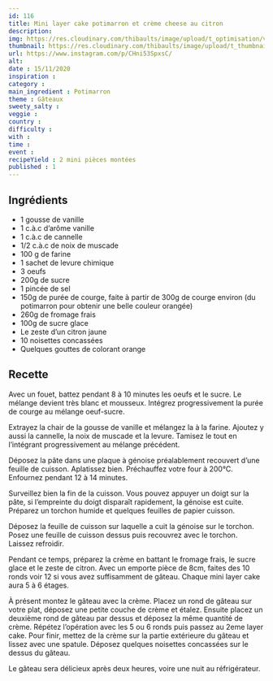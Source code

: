 ```yaml
---
id: 116
title: Mini layer cake potimarron et crème cheese au citron
description: 
img: https://res.cloudinary.com/thibaults/image/upload/t_optimisation/v1605640099/Recipes/20201115_layer_cake_potimarron.jpg
thumbnail: https://res.cloudinary.com/thibaults/image/upload/t_thumbnail_josie/v1605640099/Recipes/20201115_layer_cake_potimarron.jpg
url: https://www.instagram.com/p/CHni53SpxsC/
alt: 
date : 15/11/2020
inspiration : 
category : 
main_ingredient : Potimarron
theme : Gâteaux
sweety_salty : 
veggie : 
country :
difficulty :
with : 
time : 
event :
recipeYield : 2 mini pièces montées
published : 1
---
```


## Ingrédients
 - 1 gousse de vanille
 - 1 c.à.c d’arôme vanille
 - 1 c.à.c de cannelle
 - 1/2 c.à.c de noix de muscade
 - 100 g de farine
 - 1 sachet de levure chimique
 - 3 oeufs
 - 200g de sucre
 - 1 pincée de sel
 - 150g de purée de courge, faite à partir de 300g de courge environ (du potimarron pour obtenir une belle couleur orangée)
 - 260g de fromage frais
 - 100g de sucre glace
 - Le zeste d’un citron jaune
 - 10 noisettes concassées
 - Quelques gouttes de colorant orange

## Recette
Avec un fouet, battez pendant 8 à 10 minutes les oeufs et le sucre. Le mélange devient très blanc et mousseux. Intégrez progressivement la purée de courge au mélange oeuf-sucre.

Extrayez la chair de la gousse de vanille et mélangez la à la farine. Ajoutez y aussi la cannelle, la noix de muscade et la levure. Tamisez le tout en l’intégrant progressivement au mélange précédent.

Déposez la pâte dans une plaque à génoise préalablement recouvert d’une feuille de cuisson. Aplatissez bien. Préchauffez votre four à 200°C. Enfournez pendant 12 à 14 minutes.

Surveillez bien la fin de la cuisson. Vous pouvez appuyer un doigt sur la pâte, si l’empreinte du doigt disparaît rapidement, la génoise est cuite. Préparez un torchon humide et quelques feuilles de papier cuisson.

Déposez la feuille de cuisson sur laquelle a cuit la génoise sur le torchon. Posez une feuille de cuisson dessus puis recouvrez avec le torchon. Laissez refroidir.

Pendant ce temps, préparez la crème en battant le fromage frais, le sucre glace et le zeste de citron. Avec un emporte pièce de 8cm, faites des 10 ronds voir 12 si vous avez suffisamment de gâteau. Chaque mini layer cake aura 5 à 6 étages.

À présent montez le gâteau avec la crème. Placez un rond de gâteau sur votre plat, déposez une petite couche de crème et étalez. Ensuite placez un deuxième rond de gâteau par dessus et déposez la même quantité de crème. Répétez l’opération avec les 5 ou 6 ronds puis passez au 2eme layer cake. Pour finir, mettez de la crème sur la partie extérieure du gâteau et lissez avec une spatule. Déposez quelques noisettes concassées sur le dessus du gâteau.

Le gâteau sera délicieux après deux heures, voire une nuit au réfrigérateur.
